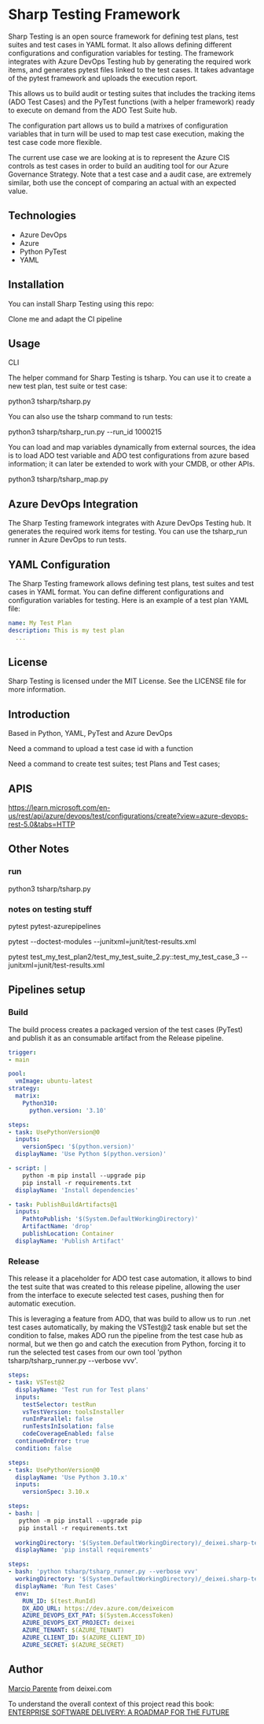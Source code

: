 # Sharp Testing Framework

Sharp Testing is an open source framework for defining test plans, test suites and test cases in YAML format. It also allows defining different configurations and configuration variables for testing. The framework integrates with Azure DevOps Testing hub by generating the required work items, and generates pytest files linked to the test cases. It takes advantage of the pytest framework and uploads the execution report.

This allows us to build audit or testing suites that includes the tracking items (ADO Test Cases) and the PyTest functions (with a helper framework) ready to execute on demand from the ADO Test Suite hub.

The configuration part allows us to build a matrixes of configuration variables that in turn will be used to map test case execution, making the test case code more flexible.

The current use case we are looking at is to represent the Azure CIS controls as test cases in order to build an auditing tool for our Azure Governance Strategy. Note that a test case and a audit case, are extremely similar, both use the concept of comparing an actual with an expected value.

## Technologies

- Azure DevOps
- Azure
- Python PyTest
- YAML



## Installation

You can install Sharp Testing using this repo:

Clone me and adapt the CI pipeline

## Usage

CLI

The helper command for Sharp Testing is tsharp. You can use it to create a new test plan, test suite or test case:

python3 tsharp/tsharp.py

You can also use the tsharp command to run tests:

python3 tsharp/tsharp_run.py --run_id 1000215

You can load and map variables dynamically from external sources, the idea is to load ADO test variable and ADO test configurations from azure based information; it can later be extended to work with your CMDB, or other APIs.

python3 tsharp/tsharp_map.py

## Azure DevOps Integration

The Sharp Testing framework integrates with Azure DevOps Testing hub. It generates the required work items for testing. You can use the tsharp_run runner in Azure DevOps to run tests.

## YAML Configuration

The Sharp Testing framework allows defining test plans, test suites and test cases in YAML format. You can define different configurations and configuration variables for testing. Here is an example of a test plan YAML file:

```yaml
name: My Test Plan
description: This is my test plan
  ...
```

## License

Sharp Testing is licensed under the MIT License. See the LICENSE file for more information.

## Introduction

Based in Python, YAML, PyTest and Azure DevOps

Need a command to upload a test case id with a function

Need a command to create test suites; test Plans and Test cases;

## APIS

https://learn.microsoft.com/en-us/rest/api/azure/devops/test/configurations/create?view=azure-devops-rest-5.0&tabs=HTTP

## Other Notes


### run

python3 tsharp/tsharp.py

### notes on testing stuff

pytest pytest-azurepipelines

pytest --doctest-modules --junitxml=junit/test-results.xml

pytest test_my_test_plan2/test_my_test_suite_2.py::test_my_test_case_3 --junitxml=junit/test-results.xml


## Pipelines setup

### Build

The build process creates a packaged version of the test cases (PyTest) and publish it as an consumable artifact from the Release pipeline.

```yaml
trigger:
- main

pool:
  vmImage: ubuntu-latest
strategy:
  matrix:
    Python310:
      python.version: '3.10'

steps:
- task: UsePythonVersion@0
  inputs:
    versionSpec: '$(python.version)'
  displayName: 'Use Python $(python.version)'

- script: |
    python -m pip install --upgrade pip
    pip install -r requirements.txt
  displayName: 'Install dependencies'

- task: PublishBuildArtifacts@1
  inputs:
    PathtoPublish: '$(System.DefaultWorkingDirectory)'
    ArtifactName: 'drop'
    publishLocation: Container
  displayName: 'Publish Artifact'
```

### Release

This release it a placeholder for ADO test case automation, it allows to bind the test suite that was created to this release pipeline, allowing the user from the interface to execute selected test cases, pushing then for automatic execution.

This is leveraging a feature from ADO, that was build to allow us to run .net test cases automatically, by making the VSTest@2 task enable but set the condition to false, makes ADO run the pipeline from the test case hub as normal, but we then go and catch the execution from Python, forcing it to run the selected test cases from our own tool 'python tsharp/tsharp_runner.py --verbose vvv'.

```yaml
steps:
- task: VSTest@2
  displayName: 'Test run for Test plans'
  inputs:
    testSelector: testRun
    vsTestVersion: toolsInstaller
    runInParallel: false
    runTestsInIsolation: false
    codeCoverageEnabled: false
  continueOnError: true
  condition: false

```

```yaml
steps:
- task: UsePythonVersion@0
  displayName: 'Use Python 3.10.x'
  inputs:
    versionSpec: 3.10.x
```

```yaml
steps:
- bash: |
   python -m pip install --upgrade pip
   pip install -r requirements.txt
   
  workingDirectory: '$(System.DefaultWorkingDirectory)/_deixei.sharp-testing/drop'
  displayName: 'pip install requirements'
```

```yaml
steps:
- bash: 'python tsharp/tsharp_runner.py --verbose vvv'
  workingDirectory: '$(System.DefaultWorkingDirectory)/_deixei.sharp-testing/drop'
  displayName: 'Run Test Cases'
  env:
    RUN_ID: $(test.RunId)
    DX_ADO_URL: https://dev.azure.com/deixeicom
    AZURE_DEVOPS_EXT_PAT: $(System.AccessToken)
    AZURE_DEVOPS_EXT_PROJECT: deixei
    AZURE_TENANT: $(AZURE_TENANT)
    AZURE_CLIENT_ID: $(AZURE_CLIENT_ID)
    AZURE_SECRET: $(AZURE_SECRET)
```





## Author

[Marcio Parente](https://github.com/deixei) from deixei.com

To understand the overall context of this project read this book: [ENTERPRISE SOFTWARE DELIVERY: A ROADMAP FOR THE FUTURE](https://www.amazon.de/-/en/Marcio-Parente/dp/B0CXTJZJ2X/)